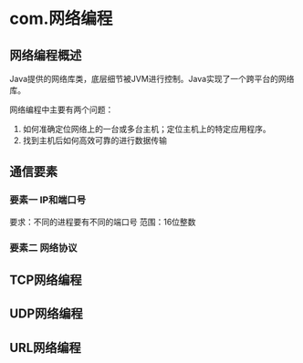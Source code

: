 # com.网络编程

## 网络编程概述

Java提供的网络库类，底层细节被JVM进行控制。Java实现了一个跨平台的网络库。

网络编程中主要有两个问题：

1. 如何准确定位网络上的一台或多台主机；定位主机上的特定应用程序。
2. 找到主机后如何高效可靠的进行数据传输

## 通信要素

### 要素一 IP和端口号

要求：不同的进程要有不同的端口号
范围：16位整数

### 要素二 网络协议
## TCP网络编程

## UDP网络编程
## URL网络编程
